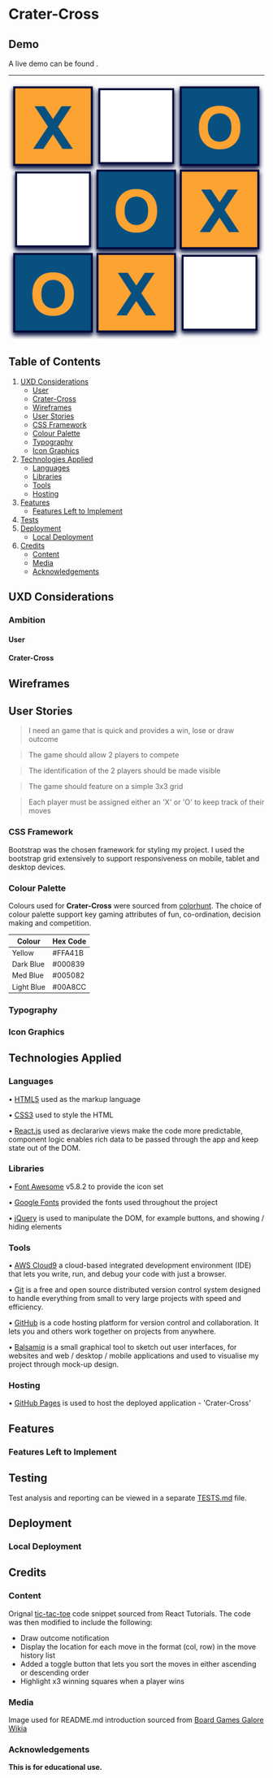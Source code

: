 # Crater-Cross


## Demo
A live demo can be found []().

***
<div align="center">
<img src="static/images/game-pic.png">
</div>

## Table of Contents
1. [UXD Considerations](#uxd-considerations)
    * [User](#user)
    * [Crater-Cross](#crater-cross)
    * [Wireframes](#wireframes)
    * [User Stories](#user-stories)
    * [CSS Framework](#css-framework)
    * [Colour Palette](#colour-palette)
    * [Typography](#typography)
    * [Icon Graphics](#icon-graphics) 
2. [Technologies Applied](#technologies-applied)
    * [Languages](#languages)
    * [Libraries](#libraries)
    * [Tools](#tools)
    * [Hosting](#hosting)
3. [Features](#features)
    * [Features Left to Implement](#features-left-to-implement) 
4. [Tests](#tests)
5. [Deployment](#deployment)
    * [Local Deployment](#local-deployment)
6. [Credits](#credits)
    * [Content](#content)
    * [Media](#media)
    * [Acknowledgements](#acknowledgements)

## UXD Considerations
### Ambition

#### User

#### Crater-Cross

## Wireframes


## User Stories
> I need an game that is quick and provides a win, lose or draw outcome  

> The game should allow 2 players to compete 

> The identification of the 2 players should be made visible

> The game should feature on a simple 3x3 grid

> Each player must be assigned either an 'X' or 'O' to keep track of their moves


### CSS Framework
Bootstrap was the chosen framework for styling my project. I used the bootstrap grid extensively to support responsiveness on mobile, tablet and desktop devices.  

### Colour Palette
Colours used for **Crater-Cross** were sourced from [colorhunt](https://colorhunt.co/). The choice of colour palette support key gaming attributes of fun, co-ordination, decision making and competition. 

Colour        |  Hex Code
--------------|--------------
Yellow        | #FFA41B
Dark Blue     | #000839
Med Blue      | #005082
Light Blue    | #00A8CC


### Typography

### Icon Graphics

## Technologies Applied
### Languages
•	[HTML5](https://html.spec.whatwg.org/multipage/) used as the markup language

•	[CSS3](https://www.w3.org/Style/CSS/) used to style the HTML

•	[React.js](https://reactjs.org/) used as declararive views make the code more predictable, component logic enables rich data to be passed through the app and keep state out of the DOM.


### Libraries
•	[Font Awesome](https://fontawesome.com/) v5.8.2 to provide the icon set

•	[Google Fonts](https://fonts.google.com/) provided the fonts used throughout the project

•	[jQuery](https://jquery.com/) is used to manipulate the DOM, for example buttons, and showing / hiding elements


### Tools
•	[AWS Cloud9](https://aws.amazon.com/cloud9/) a cloud-based integrated development environment (IDE) that lets you write, run, and debug your code with just a browser.

•	[Git](https://git-scm.com/) is a free and open source distributed version control system designed to handle everything from small to very large projects with speed and efficiency.

•	[GitHub](https://github.com/) is a code hosting platform for version control and collaboration. It lets you and others work together on projects from anywhere.

•	[Balsamiq](https://balsamiq.com/) is a small graphical tool to sketch out user interfaces, for websites and web / desktop / mobile applications and used to visualise my project through mock-up design.

### Hosting
•	[GitHub Pages](https://pages.github.com/) is used to host the deployed application - 'Crater-Cross'


## Features

### Features Left to Implement

## Testing
Test analysis and reporting can be viewed in a separate [TESTS.md](https://github.com/Spagettileg/Crater-Cross/blob/master/TESTS.md) file.

## Deployment

### Local Deployment

## Credits

### Content

Orignal [tic-tac-toe](https://reactjs.org/tutorial/tutorial.html) code snippet sourced from React Tutorials. The code was then modified to include the following:

- Draw outcome notification
- Display the location for each move in the format (col, row) in the move history list
- Added a toggle button that lets you sort the moves in either ascending or descending order
- Highlight x3 winning squares when a player wins


### Media

Image used for README.md introduction sourced from [Board Games Galore Wikia](https://board-games-galore.fandom.com/wiki/Tic-tac-toe)

### Acknowledgements


**This is for educational use.** 